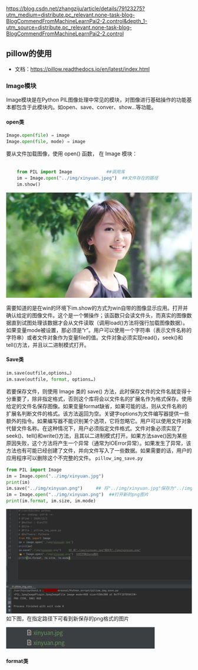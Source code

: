 https://blog.csdn.net/zhangziju/article/details/79123275?utm_medium=distribute.pc_relevant.none-task-blog-BlogCommendFromMachineLearnPai2-2.control&depth_1-utm_source=distribute.pc_relevant.none-task-blog-BlogCommendFromMachineLearnPai2-2.control
## pillow的使用
- 文档：https://pillow.readthedocs.io/en/latest/index.html

### Image模块

Image模块是在Python PIL图像处理中常见的模块，对图像进行基础操作的功能基本都包含于此模块内。如open、save、conver、show…等功能。
#### open类

```python
Image.open(file) ⇒ image
Image.open(file, mode) ⇒ image
```
要从文件加载图像，使用 open() 函数， 在 Image 模块：

```python

    from PIL import Image             ##调用库
    im = Image.open("../img/xinyuan.jpeg")  ##文件存在的路径
    im.show() 
```
![](../img/xinyuan.jpg)

需要知道的是在win的环境下im.show的方式为win自带的图像显示应用。打开并确认给定的图像文件。这个是一个懒操作；该函数只会读文件头，而真实的图像数据直到试图处理该数据才会从文件读取（调用load()方法将强行加载图像数据）。如果变量mode被设置，那必须是“r”。用户可以使用一个字符串（表示文件名称的字符串）或者文件对象作为变量file的值。文件对象必须实现read()，seek()和tell()方法，并且以二进制模式打开。

#### Save类

```python
im.save(outfile,options…)
im.save(outfile, format, options…)
```
若要保存文件，则使用 Image 类的 save() 方法，此时保存文件的文件名就变得十分重要了，除非指定格式，否则这个库将会以文件名的扩展名作为格式保存。使用给定的文件名保存图像。如果变量format缺省，如果可能的话，则从文件名称的扩展名判断文件的格式。该方法返回为空。关键字options为文件编写器提供一些额外的指令。如果编写器不能识别某个选项，它将忽略它。用户可以使用文件对象代替文件名称。在这种情况下，用户必须指定文件格式。文件对象必须实现了seek()、tell()和write()方法，且其以二进制模式打开。如果方法save()因为某些原因失败，这个方法将产生一个异常（通常为IOError异常）。如果发生了异常，该方法也有可能已经创建了文件，并向文件写入了一些数据。如果需要的话，用户的应用程序可以删除这个不完整的文件。
`pillow_img_save.py`
```python
from PIL import Image
im = Image.open("../img/xinyuan.jpg")
print(im)
im.save("../img/xinyuan.png")     ## 将"../img/xinyuan.jpg"保存为"../img/xinyuan.png"
im = Image.open("../img/xinyuan.png")  ##打开新的png图片
print(im.format, im.size, im.mode)
```
![](../img/pillow_img_save_result.png)
如下图，在指定路径下可看到新保存的png格式的图片

![](../img/save.jpeg)

#### format类
